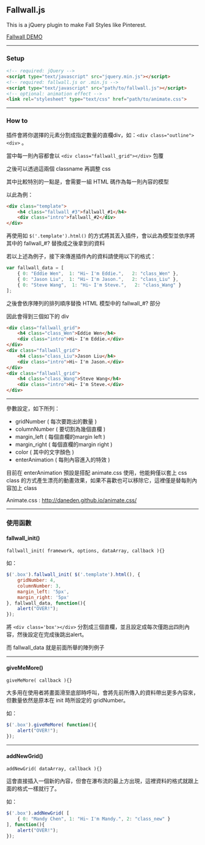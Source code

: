 ## Fallwall.js

This is a jQuery plugin to make Fall Styles like Pinterest.

[Fallwall DEMO](http://github.eddiewen.me/fallwall.js/)

----

### Setup

~~~html
<!-- required: jQuery -->
<script type="text/javascript" src="jquery.min.js"></script>
<!-- required: fallwall.js or .min.js -->
<script type="text/javascript" src="path/to/fallwall.js"></script>
<!-- optional: animation effect -->
<link rel="stylesheet" type="text/css" href="path/to/animate.css">
~~~

----

### How to

插件會將你選擇的元素分割成指定數量的直欄div，如：`<div class="outline"><div>` 。

當中每一則內容都會以 `<div class="fallwall_grid"></div>` 包覆

之後可以透過這兩個 classname 再調整 css

其中比較特別的一點是，會需要一組 HTML 碼作為每一則內容的模型

以此為例：

~~~html
<div class="template">
	<h4 class="fallwall_#3">fallwall_#1</h4>
	<div class="intro">fallwall_#2</div>
</div>
~~~

再使用如 `$('.template').html()` 的方式將其丟入插件，會以此為模型並依序將其中的 fallwall_#? 替換成之後拿到的資料

若以上述為例子，接下來傳進插件內的資料請使用以下的格式：

~~~javascript
var fallwall_data = [
	{ 0: "Eddie Wen",  1: "Hi~ I'm Eddie.",   2: "class_Wen" },
	{ 0: "Jason Liu",  1: "Hi~ I'm Jason.",   2: "class_Liu" },
	{ 0: "Steve Wang",  1: "Hi~ I'm Steve.",   2: "class_Wang" }
];
~~~

之後會依序陣列的排列順序替換 HTML 模型中的 fallwall_#? 部分

因此會得到三個如下的 div

~~~html
<div class="fallwall_grid">
	<h4 class="class_Wen">Eddie Wen</h4>
	<div class="intro">Hi~ I'm Eddie.</div>
</div>
<div class="fallwall_grid">
	<h4 class="class_Liu">Jason Liu</h4>
	<div class="intro">Hi~ I'm Jason.</div>
</div>
<div class="fallwall_grid">
	<h4 class="class_Wang">Steve Wang</h4>
	<div class="intro">Hi~ I'm Steve.</div>
</div>
~~~

----

參數設定，如下所列：

* gridNumber ( 每次要跑出的數量 )
* columnNumber ( 要切割為幾個直欄 )
* margin_left ( 每個直欄的margin left )
* margin_right ( 每個直欄的margin right )
* color ( 其中的文字顏色 )
* enterAnimation ( 每則內容進入的特效 )

目前在 enterAnimation 預設是搭配 animate.css 使用，他能夠僅以套上 css class 的方式產生漂亮的動畫效果，如果不喜歡也可以移除它，這裡僅是替每則內容加上 class

Animate.css :  <http://daneden.github.io/animate.css/>

----

### 使用函數

#### fallwall_init()

`fallwall_init( framework, options, dataArray, callback ){}`

如：

~~~javascript
$('.box').fallwall_init( $('.template').html(), {
	gridNumber: 4,
	columnNumber: 3,
	margin_left: '5px',
	margin_right: '5px'
}, fallwall_data, function(){
	alert("OVER!");
});
~~~

將 `<div class='box'></div>` 分割成三個直欄，並且設定成每次僅跑出四則內容，然後設定在完成後跳出alert。

而 fallwall_data 就是前面所舉的陣列例子

----

#### giveMeMore()

`giveMeMore( callback ){}`

大多用在使用者將畫面滑至底部時呼叫，會將先前所傳入的資料帶出更多內容來，但數量依然是原本在 init 時所設定的 gridNumber。

如：

~~~javascript
$('.box').giveMeMore( function(){
	alert("OVER!");
});
~~~

----

#### addNewGrid()

`addNewGrid( dataArray, callback ){}`

這會直接插入一個新的內容，但會在瀑布流的最上方出現，這裡資料的格式就跟上面的格式一樣就行了。

如：

~~~javascript
$('.box').addNewGrid( [
	{ 0: "Mandy Chen", 1: "Hi~ I'm Mandy.", 2: "class_new" }
], function(){
	alert("OVER!");
});
~~~
